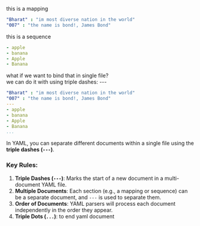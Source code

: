 this is a mapping  
```yaml
"Bharat" : "im most diverse nation in the world"
"007" : "the name is bond!, James Bond"
```
this is a sequence  
```yaml
- apple
- banana
- Apple
- Banana
``` 
what if we want to bind that in single file?  
we can do it with using triple dashes: ---  

```yaml
"Bharat" : "im most diverse nation in the world"
"007" : "the name is bond!, James Bond"
---
- apple
- banana
- Apple
- Banana
...
```  
In YAML, you can separate different documents within a single file using the **triple dashes (`---`)**. 

### Key Rules:
1. **Triple Dashes (`---`)**: Marks the start of a new document in a multi-document YAML file.
2. **Multiple Documents**: Each section (e.g., a mapping or sequence) can be a separate document, and `---` is used to separate them.
3. **Order of Documents**: YAML parsers will process each document independently in the order they appear.
4. **Triple Dots (`...`)**: to end yaml document